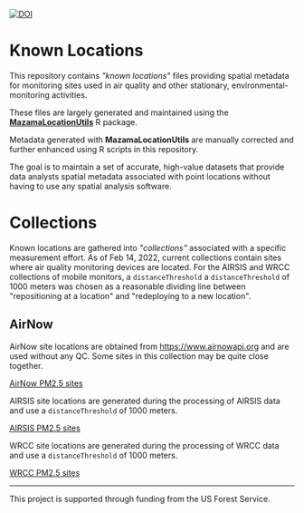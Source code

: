 [![DOI](https://zenodo.org/badge/445637007.svg)](https://zenodo.org/badge/latestdoi/445637007)

# Known Locations

This repository contains _"known locations"_ files providing spatial metadata 
for monitoring sites used in air quality and other stationary, 
environmental-monitoring activities.

These files are largely generated and maintained using the 
**[MazamaLocationUtils](https://github.com/MazamaScience/MazamaLocationUtils)**
R package.

Metadata generated with **MazamaLocationUtils** are manually corrected and 
further enhanced using R scripts in this repository.

The goal is to maintain a set of accurate, high-value datasets that 
provide data analysts spatial metadata associated with point locations without 
having to use any spatial analysis software.

# Collections

Known locations are gathered into _"collections"_ associated with a specific
measurement effort. As of Feb 14, 2022, current collections contain sites where 
air quality monitoring devices are located. For the AIRSIS and WRCC collections
of mobile monitors, a `distanceThreshold` a `distanceThreshold` of 1000 meters
was chosen as a reasonable dividing line between "repositioning at a location"
and "redeploying to a new location".

## AirNow

AirNow site locations are obtained from https://www.airnowapi.org and are used
without any QC. Some sites in this collection may be quite close together.

 [AirNow PM2.5 sites](airnow_PM2.5_sites.html)
 
AIRSIS site locations are generated during the processing of AIRSIS data and
use a `distanceThreshold` of 1000 meters.

[AIRSIS PM2.5 sites](airsis_PM2.5_sites.html)

WRCC site locations are generated during the processing of WRCC data and use
a `distanceThreshold` of 1000 meters.

[WRCC PM2.5 sites](airnow_PM2.5_sites.html)

----

This project is supported through funding from the US Forest Service.

